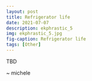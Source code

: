 ```yaml
---
layout: post
title: Refrigerator life
date: 2021-07-07
description: ekphrastic_5
img: ekphrastic_5.jpg
fig-caption: Refrigerator life
tags: [Other]
---
```

TBD   

~ michele